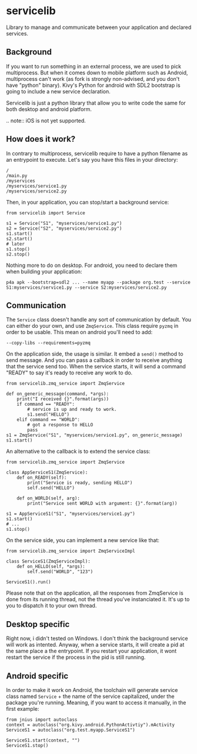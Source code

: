 # servicelib

Library to manage and communicate between your application and declared services.

## Background

If you want to run something in an external process, we are used to pick multiprocess. But when it comes down to mobile platform such as Android, multiprocess can't work (as fork is strongly non-advised, and you don't have "python" binary).
Kivy's Python for android with SDL2 bootstrap is going to include a new service declaration.

Servicelib is just a python library that allow you to write code the same for both desktop and android platform.

.. note:: iOS is not yet supported.

## How does it work?

In contrary to multiprocess, servicelib require to have a python filename as an entrypoint to execute. Let's say you have this files in your directory:

    /
    /main.py
    /myservices
    /myservices/service1.py
    /myservices/service2.py
    
Then, in your application, you can stop/start a background service:

    from servicelib import Service
    
    s1 = Service("S1", "myservices/service1.py")
    s2 = Service("S2", "myservices/service2.py")
    s1.start()
    s2.start()
    # later
    s1.stop()
    s2.stop()
    
Nothing more to do on desktop. For android, you need to declare them when building your application:

    p4a apk --bootstrap=sdl2 ... --name myapp --package org.test --service S1:myservices/service1.py --service S2:myservices/service2.py
    
## Communication

The `Service` class doesn't handle any sort of communication by default. You can either do your own, and use `ZmqService`. This class require `pyzmq` in order to be usable. This mean on android you'll need to add:

    --copy-libs --requirements=pyzmq
    
On the application side, the usage is similar. It embed a `send()` method to send message. And you can pass a callback in order to receive anything that the service send too. When the service starts, it will send a command "READY" to say it's ready to receive any work to do.

    from servicelib.zmq_service import ZmqService
    
    def on_generic_message(command, *args):
        print("I received {}".format(args))
        if command == "READY":
            # service is up and ready to work.
            s1.send("HELLO")
        elif command == "WORLD":
            # got a response to HELLO
            pass
    s1 = ZmqService("S1", "myservices/service1.py", on_generic_message)
    s1.start()
    
An alternative to the callback is to extend the service class:

    from servicelib.zmq_service import ZmqService
    
    class AppServiceS1(ZmqService):
        def on_READY(self):
            print("Service is ready, sending HELLO")
            self.send("HELLO")
            
        def on_WORLD(self, arg):
            print("Service sent WORLD with argument: {}".format(arg))
            
    s1 = AppServiceS1("S1", "myservices/service1.py")
    s1.start()
    # ...
    s1.stop()

On the service side, you can implement a new service like that:

    from servicelib.zmq_service import ZmqServiceImpl
    
    class ServiceS1(ZmqServiceImpl):
        def on_HELLO(self, *args):
            self.send("WORLD", "123")
    
    ServiceS1().run()    

Please note that on the application, all the responses from ZmqService is done from its running thread, not the thread you've instanciated it. It's up to you to dispatch it to your own thread.


## Desktop specific

Right now, i didn't tested on Windows. I don't think the background service will work as intented.
Anyway, when a service starts, it will create a pid at the same place a the entrypoint. If you restart your application,
it wont restart the service if the process in the pid is still running.

## Android specific

In order to make it work on Android, the toolchain will generate service class named `Service` + the name of the service capitalized, under the package you're running. Meaning, if you want to access it manually, in the first example:

    from jnius import autoclass
    context = autoclass("org.kivy.android.PythonActivtiy").mActivity
    ServiceS1 = autoclass("org.test.myapp.ServiceS1")
    
    ServiceS1.start(context, "")
    ServiceS1.stop()
    
